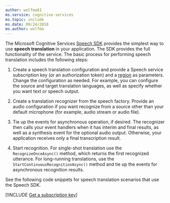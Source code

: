 ```yaml
---
author: wolfma61
ms.service: cognitive-services
ms.topic: include
ms.date: 09/24/2018
ms.author: wolfma
---
```


<!-- N.B. no header, language-agnostic -->

The Microsoft Cognitive Services [Speech SDK](~/articles/cognitive-services/speech-service/speech-sdk.md) provides the simplest way to use **speech translation** in your application.
The SDK provides the full functionality of the service. The basic process for performing speech translation includes the following steps:

1. Create a speech translation configuration and provide a Speech service subscription key (or an authorization token) and a [region](~/articles/cognitive-services/speech-service/regions.md) as parameters. Change the configuration as needed. For example, you can configure the source and target translation languages, as well as specify whether you want text or speech output.

1. Create a translation recognizer from the speech factory. Provide an audio configuration if you want recognize from a source other than your default microphone (for example, audio stream or audio file).

1. Tie up the events for asynchronous operation, if desired. The recognizer then calls your event handlers when it has interim and final results, as well as a synthesis event for the optional audio output. Otherwise, your application receives only a final transcription result.

1. Start recognition. For single-shot translation use the `RecognizeOnceAsync()` method, which returns the first recognized utterance. For long-running translations, use the `StartContinuousRecognitionAsync()` method and tie up the events for asynchronous recognition results.

See the following code snippets for speech translation scenarios that use the Speech SDK.

[!INCLUDE [Get a subscription key](cognitive-services-speech-service-get-subscription-key.md)]
